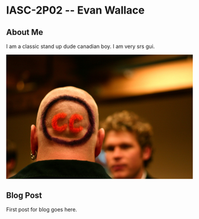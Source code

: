 # IASC-2P02 -- Evan Wallace

## About Me

I am a classic stand up dude canadian boy. I am very srs gui.

![](Images/CCguy.jpg)

## Blog Post

First post for blog goes here.
